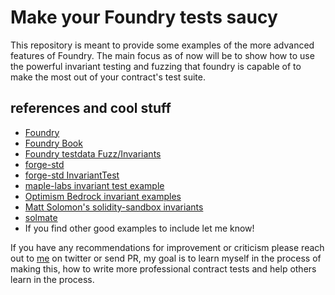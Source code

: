 # Make your Foundry tests saucy
This repository is meant to provide some examples of the more advanced features of Foundry. The main focus as of now will be to show how to use the powerful invariant testing and fuzzing that foundry is capable of to make the most out of your contract's test suite.

## references and cool stuff
- [Foundry](https://github.com/foundry-rs/foundry)
- [Foundry Book](https://github.com/foundry-rs/book)
- [Foundry testdata Fuzz/Invariants](https://github.com/foundry-rs/foundry/tree/master/testdata/fuzz)
- [forge-std](https://github.com/foundry-rs/forge-std)
- [forge-std InvariantTest](https://github.com/foundry-rs/forge-std/blob/master/src/InvariantTest.sol)
- [maple-labs invariant test example](https://github.com/maple-labs/revenue-distribution-token/blob/e0eca03c2ff05c36000a097de678543d7234f7cc/contracts/test/Invariants.t.sol)
- [Optimism Bedrock invariant examples](https://github.com/ethereum-optimism/optimism/tree/15f968f549a55c1808229d5b31fc310cc619b9f6/packages/contracts-bedrock/contracts/test/invariants)
- [Matt Solomon's solidity-sandbox invariants](https://github.com/mds1/solidity-sandbox/blob/main/test/4_InvariantNonceGoUp.t.sol)
- [solmate](https://github.com/transmissions11/solmate)
- If you find other good examples to include let me know!

If you have any recommendations for improvement or criticism please reach out to [me](https://twitter.com/N0xMare_) on twitter or send PR, my goal is to learn myself in the process of making this, how to write more professional contract tests and help others learn in the process.
